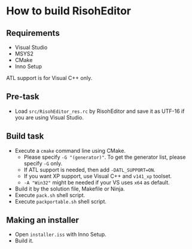 # How to build RisohEditor

## Requirements

- Visual Studio
- MSYS2
- CMake
- Inno Setup

ATL support is for Visual C++ only.

## Pre-task

- Load `src/RisohEditor_res.rc` by RisohEditor and save it as UTF-16 if you are using Visual Studio.

## Build task

- Execute a `cmake` command line using CMake.
    - Please specify `-G "(generator)"`. To get the generator list, please specify `-G` only.
    - If ATL support is needed, then add `-DATL_SUPPORT=ON`.
    - If you want XP support, use Visual C++ and `v141_xp` toolset.
    - `-A "Win32"` might be needed if your VS uses `x64` as default.
- Build it by the solution file, Makefile or Ninja.
- Execute `pack.sh` shell script.
- Execute `packportable.sh` shell script.

## Making an installer

- Open `installer.iss` with Inno Setup.
- Build it.
